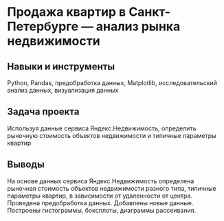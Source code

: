 # Продажа квартир в Санкт-Петербурге — анализ рынка недвижимости
## Навыки и инструменты 
Python, Pandas, предобработка данных, Matplotlib, исследовательский анализ данных, визуализация данных
## Задача проекта
Используя данные сервиса Яндекс.Недвижимость, определить рыночную стоимость объектов недвижимости и типичные параметры квартир
## Выводы
На основе данных сервиса Яндекс.Недвижимость определена рыночная стоимость объектов недвижимости разного типа, типичные параметры квартир, в зависимости от удаленности от центра. Проведена предобработка данных. Добавлены новые данные. Построены гистограммы, боксплоты, диаграммы рассеивания.
